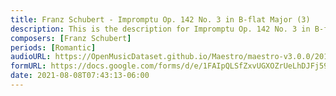 ```yaml
---
title: Franz Schubert - Impromptu Op. 142 No. 3 in B-flat Major (3)
description: This is the description for Impromptu Op. 142 No. 3 in B-flat Major by Franz Schubert
composers: [Franz Schubert]
periods: [Romantic]
audioURL: https://OpenMusicDataset.github.io/Maestro/maestro-v3.0.0/2015/MIDI-Unprocessed_R2_D1-2-3-6-7-8-11_mid--AUDIO-from_mp3_08_R2_2015_wav--2.midi
formURL: https://docs.google.com/forms/d/e/1FAIpQLSfZxvUGXOZrUeLhDJFj597hziqvuPZDiQXx5Xo_vBFoJJNyXQ/viewform
date: 2021-08-08T07:43:13-06:00
---
```

